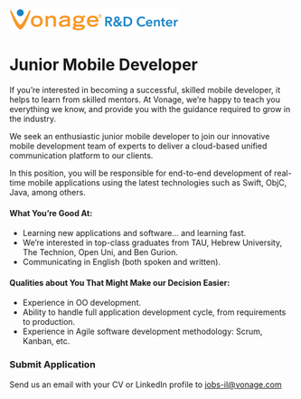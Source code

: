 ![Vonage Logo](../Images/logo-RnD-web.png)

# Junior Mobile Developer

If you’re interested in becoming a successful, skilled mobile developer, it helps to learn from skilled mentors. At Vonage, we’re happy to teach you everything we know, and provide you with the guidance required to grow in the industry.

We seek an enthusiastic junior mobile developer to join our innovative mobile development team of experts to deliver a cloud-based unified communication platform to our clients.

In this position, you will be responsible for end-to-end development of real-time mobile applications using the latest technologies such as Swift, ObjC, Java, among others.

#### What You’re Good At:
* Learning new applications and software… and learning fast.
* We’re interested in top-class graduates from TAU, Hebrew University, The Technion, Open Uni, and Ben Gurion.
* Communicating in English (both spoken and written).

#### Qualities about You That Might Make our Decision Easier:
* Experience in OO development.
* Ability to handle full application development cycle, from requirements to production.
* Experience in Agile software development methodology: Scrum, Kanban, etc.

### Submit Application
Send us an email with your CV or LinkedIn profile to <a href="mailto:jobs-il@vonage.com">jobs-il@vonage.com</a>
